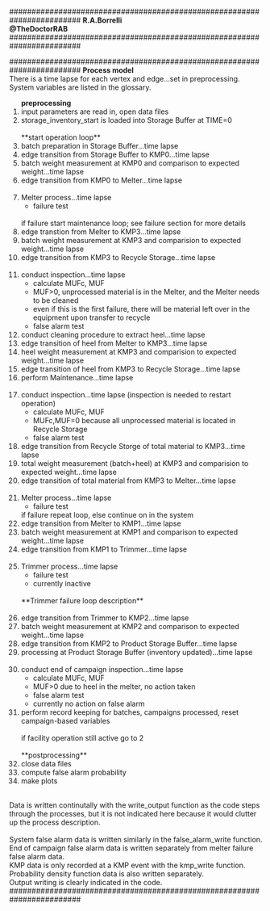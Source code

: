 ########################################################################
**R.A.Borrelli**
<br>
**@TheDoctorRAB** 
########################################################################



########################################################################
**Process model**
<br>There is a time lapse for each vertex and edge...set in preprocessing.
<br>System variables are listed in the glossary.
<ol>
<b>preprocessing</b>
<li>input parameters are read in, open data files  
<li>storage_inventory_start is loaded into Storage Buffer at TIME=0
<br><br>**start operation loop**
<li>batch preparation in Storage Buffer...time lapse
<li>edge transition from Storage Buffer to KMP0...time lapse
<li>batch weight measurement at KMP0 and comparison to expected weight...time lapse
<li>edge transition from KMP0 to Melter...time lapse
<br><br><li>Melter process...time lapse
<ul>
<li>failure test
</ul>
<br>if failure start maintenance loop; see failure section for more details
<li>edge transtion from Melter to KMP3...time lapse  
<li>batch weight measurement at KMP3 and comparision to expected weight...time lapse
<li>edge transition from KMP3 to Recycle Storage...time lapse
<br><br><li>conduct inspection...time lapse
<ul>
<li>calculate MUFc, MUF
<li>MUF>0, unprocessed material is in the Melter, and the Melter needs to be cleaned
<li>even if this is the first failure, there will be material left over in the equipment upon transfer to recycle
<li>false alarm test
</ul>
<li>conduct cleaning procedure to extract heel...time lapse
<li>edge transition of heel from Melter to KMP3...time lapse
<li>heel weight measurement at KMP3 and comparision to expected weight...time lapse
<li>edge transition of heel from KMP3 to Recycle Storage...time lapse
<li>perform Maintenance...time lapse
<br><br><li>conduct inspection...time lapse (inspection is needed to restart operation) 
<ul>
<li>calculate MUFc, MUF
<li>MUFc,MUF=0 because all unprocessed material is located in Recycle Storage
<li>false alarm test
</ul>
<li>edge transition from Recycle Storge of total material to KMP3...time lapse
<li>total weight measurement (batch+heel) at KMP3 and comparision to expected weight...time lapse
<li>edge transition of total material from KMP3 to Melter...time lapse
<br><br><li>Melter process...time lapse
<ul>
<li>failure test
</ul>
if failure repeat loop, else continue on in the system 
<li>edge transition from Melter to KMP1...time lapse
<li> batch weight measurement at KMP1 and comparison to expected weight...time lapse
<li> edge transition from KMP1 to Trimmer...time lapse
<br><br><li>Trimmer process...time lapse
<ul>
<li>failure test
<li>currently inactive
</ul>
<br>**Trimmer failure loop description**
<br><br><li>edge transition from Trimmer to KMP2...time lapse
<li>batch weight measurement at KMP2 and comparison to expected weight...time lapse
<li>edge transition from KMP2 to Product Storage Buffer...time lapse
<li>processing at Product Storage Buffer (inventory updated)...time lapse
<br><br><li>conduct end of campaign inspection...time lapse
<ul>
<li>calculate MUFc, MUF
<li>MUF>0 due to heel in the melter, no action taken 
<li>false alarm test
<li>currently no action on false alarm
</ul>
<li>perform record keeping for batches, campaigns processed, reset campaign-based variables
<br><br>if facility operation still active go to 2
<br><br>**postprocessing**
<li>close data files
<li>compute false alarm probability
<li>make plots
</ol>
<br>Data is written continutally with the write_output function as the code steps through the processes, but it is not indicated here because it would clutter up the process description.
<br><br>System false alarm data is written similarly in the false_alarm_write function.
<br>End of campaign false alarm data is written separately from melter failure false alarm data.
<br>KMP data is only recorded at a KMP event with the kmp_write function.
<br>Probability density function data is also written separately.
<br>Output writing is clearly indicated in the code.
########################################################################
